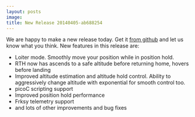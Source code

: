 ```yaml
---
layout: posts
image: 
title: New Release 20140405-ab688254 
---
```


We are happy to make a new release today. Get it <a href="https://github.com/TauLabs/TauLabs/releases/tag/20140405">from github</a> and let us know what you think. New features in this release are:


 - Loiter mode. Smoothly move your position while in position hold.
 - RTH now has ascends to a safe altitude before returning home, hovers before landing
 - Improved altitude estimation and altitude hold control. Ability to aggressively change altitude with exponential for smooth control too.
 - picoC scripting support
 - Improved position hold performance
 - Frksy telemetry support
 - and lots of other improvements and bug fixes
